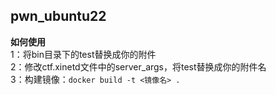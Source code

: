 ## pwn_ubuntu22

**如何使用**  
1：将bin目录下的test替换成你的附件  
2：修改ctf.xinetd文件中的server_args，将test替换成你的附件名  
3：构建镜像：`docker build -t <镜像名> .`